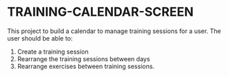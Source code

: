 # TRAINING-CALENDAR-SCREEN
This project to build a calendar to manage training sessions for a user. The user should be able to: 
1) Create a training session 
2) Rearrange the training sessions between days 
3) Rearrange exercises between training sessions.
